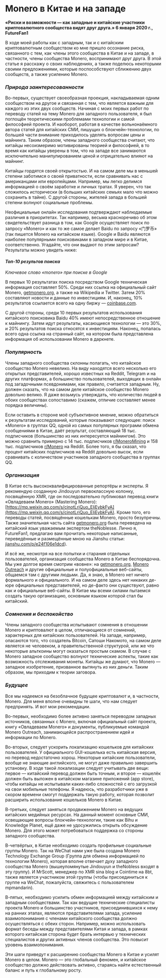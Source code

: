 # Monero в Китае и на западе

**«Риски и возможности — как западные и китайские участники криптовалютного сообщества видят друг друга.» 6 января 2020 г., FutureFan1**

В ходе моей работы как с западным, так и с китайским криптовалютным сообществом ко мне пришло осознание риска, связанного с тем, как члены этого сообщества в Китае и на западе, в частности, члены сообщества Monero, воспринимают друг друга. В этой статье я расскажу о своих наблюдениях, а также поделюсь некоторыми своими предложениями, которые поспособствуют сближению двух сообществ, а также усилению Monero.

### _Природа заинтересованности_

Во-первых, существует своеобразная проекция, накладываемая одним сообществом на другое и связанная с тем, что является важным для каждого из этих двух сообществ. Начиная с моих первых работ по переводу статей на тему Monero для западного пользователя, я был поглощён теоретическими проблемами технологии и самой философией проекта. И наоборот, работая в качестве вольнонаёмного автора статей для китайских СМИ, пишущих о блокчейн-технологии, по большей части внимание приходилось уделять вопросам цены и майнинга. Таким образом, члены западного сообщества считают, что китайцы несоизмеримо мотивированы теорией и философией, в то время как китайцы уверены в том, что на западе все занимаются исключительно манипулированием ценой и отрицательно влияют на майнинг.

Китайцы гордятся своей открытостью. И на самом деле мы в меньшей степени заботимся о своей приватности, если сравнивать нас с американцами или европейцами. Например, мы легко делимся информацией о своём заработке и личных тратах. Я уверен, что так сложилось исторически (в больших китайских семьях мало что можно сохранить в тайне). С другой стороны, жителей запада в большей степени волнуют социальные проблемы.

Неофициальные онлайн исследования подтверждают наблюдаемые различия в приоритетах. Так например, весьма красноречиво об этом свидетельствует разница в том, как Google осуществляет поиск по запросу «Monero» и как то же самое делает Baidu по запросу «门罗币» (так пишется Monero на китайском языке). Google и Baidu являются наиболее популярными поисковиками в западном мире и в Китае, соответственно. Угадайте, что они выдают по этим запросам? Результаты можно увидеть ниже:

#### _Топ-10 результов поиска_
_Ключевое слово «monero» при поиске в Google_

В первых 10 результатах поиска посредством Google техническая информация составляет 50%. Среди них ссылка на официальный сайт Monero, [getmonero.org](https://www.getmonero.org/), а также на Wikipedia и Twitter. Затем 20% составляют новости и данные по инвестициям. И, наконец, 10% результатов ссылается всего на одну биржу — [coinbase.com](https://coinbase.com/).

С другой стороны, среди 10 первых результатов использования китайского поисковика Baidu 40% имеют непосредственное отношение к майнингу. Затем идут результаты, касающиеся технологии — это 30%, и 20% результатов поиска относятся к инвестициям. Наконец, попалась всего одна ссылка на странный сайт, на котором была представлена информация об использовании Monero в даркнете.

### _Популярность_

Члены западного сообщества склонны полагать, что китайское сообщество Monero невелико. На виду находятся всего несколько его открытых представителей, хорошо известных на Reddit, Telegram и на других платформах, а большинство пользователей, выходящих в онлайн под загадочными псевдонимами, как правило, считается западным. Ну, должен сказать, что на самом деле китайское сообщество Monero довольно велико. Я даже возьмусь утверждать, что количество людей в обоих сообществах сопоставимо (скажем, отличие составляет менее порядка величины).

Если оставить в стороне моё субъективное мнение, можно обратиться к результатам исследований, которые показывают следующее: поиск «Monero» в группах QQ, одной из самых популярных программ обмена сообщениями в Китае, даёт результат, составляющий 18 тыс. подписчиков (большинство из них интересуется майнингом). Это можно сравнить примерно с 14 тыс. подписчиков [r/MoneroMining](https://www.reddit.com/r/MoneroMining/) и 158 тыс. подписчиков [r/Monero](https://www.reddit.com/r/Monero/) на Reddit. Более того, я бы сказал, что процент китайских подписчиков на Reddit довольно высок, если сравнивать с количеством участников западного сообщества в группах QQ.

### _Организация_

В Китае есть высококвалифицированные репортёры и эксперты. Я рекомендую созданную Jindouyun первоклассную колонку, посвящённую XMR, где он последовательно публиковал перевод книги «Овладеваем Monero» (Mastering Monero): [https://mp.weixin.qq.com/s/cinotLriQuo_EliEybkFyA](https://mp.weixin.qq.com/s/cinotLriQuo_EliEybkFyA). Кроме того, его переводы статей, посвящённые кошелькам Monero, просто безупречны. Также значительная часть сайта [getmonero.org](https://www.getmonero.org/) была переведена на китайский язык уважаемым экспертом theNoblesse. Лично я, FutureFan1, предлагаю вам прочитать некоторые написанные, переведённые и размещённые мною на Jianshu статьи: [jianshu.com/p/e24f106e1dcd](https://jianshu.com/p/e24f106e1dcd)).

И всё же, несмотря на все попытки и старания отдельных пользователей, организация сообщества Monero в Китае беспорядочна. Мы уже долгое время смотрим «вовне»: на [getmonero.org](https://www.getmonero.org/), [Monero Outreach](https://www.monerooutreach.org/) и другие официальные и полуофициальные веб-сайты, общаемся там с другими людьми. Да, я знаю, в Monero нет ничего формального и официального. И на самом деле здесь нет никаких де-юре официальных представителей, но де-факто они существуют, равно как и официальные веб-сайты. В Китае мы всеми силами пытаемся создать такую организацию, основным языком которой стал бы китайский.

### _Сомнения и беспокойство_

Члены западного сообщества испытывают сомнения в отношении Monero и криптовалют в целом, отличающиеся от сомнений, характерных для китайских пользователей. На западе, например, опасаются того, что создатель Bitcoin, Сатоши Накомото, на самом деле является не человеком, а правительственной структурой, или же что некоторые альткоины могут оказаться простым скамом. В случае с Monero западное сообщество волнуют технические аспекты, такие как возможность отслеживания монеты. Китайцы же думают, что Monero — западное изобретение, призванное вытянуть из них деньги. Таким образом, мы приходим к теории заговора.

### _Будущее_

Все мы надеемся на безоблачное будущее криптовалют и, в частности, Monero. Для меня вполне очевидны те шаги, что нам следует предпринять. И вот мои рекомендации.

Во-первых, необходимо более активно заняться переводом западных источников, связанных с Monero, включая официальный сайт проекта, книгу «Овладеваем Monero» и документы, публикуемые командой Monero Outreach, занимающейся распространением идей и информации по Monero.

Во-вторых, следует ускорить локализацию кошельков для китайских пользователей. У официального GUI-кошелька есть китайская версия, но перевод недостаточно хорош. Некоторые китайские пользователи, вообще не знающие английского, не могут даже правильно завершить установку. В ходе такой локализации следует учитывать две вещи: первое — китайский перевод должен быть точным, и второе — кошелёк должен быть выложен в китайском магазине приложений (app store), чтобы китайцы не испытывали каких-либо сложностей с его загрузкой на свои мобильные телефоны. Я надеюсь, что разработчики уже в скором времени смогут поддержать такую работу, которая позволит расширить использование кошельков Monero в Китае.

В-третьих, следует заняться продвижением Monero на ведущих китайских медийных ресурсах. На данный момент основные СМИ, освещающие вопросы блокчейн-технологии, такие как Bihu и Knowledge Planet, ещё даже не удосужились открыть обсуждение Monero. Для этого может потребоваться поддержка со стороны западного сообщества.

В-четвёртых, в Китае необходимо создать профильные социальные группы Monero. Так на WeChat нами уже была создана Monero Technology Exchange Group (Группа для обмена информацией по технологии Monero), которая вполне отвечает духу западного сообщества Monero (вышеупомянутые Jindouyun и theNobless входят в эту группу). И MrScott, менеджер по XMR sina blog и Cointime на 8bt, также является участником этой группы (чтобы присоединиться к группе на WeChat, пожалуйста, свяжитесь с пользователем mpmandarin).

В-пятых, необходимо усилить обмен информацией между китайским и западным сообществами. Так как ведущие технические специалисты проекта Monero и большинство участников, присоединившихся к нему на ранних этапах, являются представителями запада, усиление взаимопонимания с членами китайского сообщества должно осуществляться с обеих сторон. Например, можно использовать формат беседы между представителями Китая и запада, в рамках которого китайская сторона будет брать интервью у технических специалистов и других активных членов сообщества. Это повысит уровень взаимопонимания.

Эти шаги приведут к расширению сообщества Monero в Китае и усилят Monero в целом. Monero — это глобальный феномен, и китайское сообщество должно действовать активно, стараясь найти естественный баланс и путь к глобальному росту.

